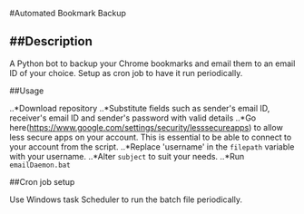#Automated Bookmark Backup

##Description
-----------
A Python bot to backup your Chrome bookmarks and email them to an email ID of your choice. 
Setup as cron job to have it run periodically.

##Usage

..*Download repository
..*Substitute fields such as sender's email ID, receiver's email ID and sender's password with valid details
..*Go here(https://www.google.com/settings/security/lesssecureapps) to allow less secure apps on your account. This is essential to be able to connect to your account from the script.
..*Replace 'username' in the `filepath` variable with your username.
..*Alter `subject` to suit your needs.
..*Run `emailDaemon.bat`

##Cron job setup

Use Windows task Scheduler to run the batch file periodically.
